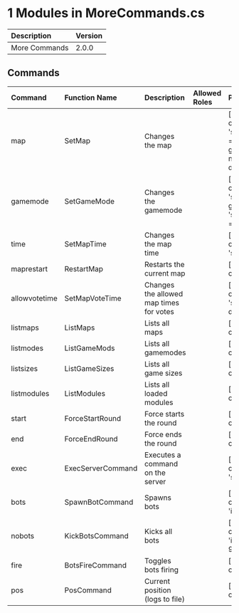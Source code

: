 # 1 Modules in MoreCommands.cs

| Description   | Version   |
|:--------------|:----------|
| More Commands | 2.0.0     |

## Commands
| Command       | Function Name     | Description                             | Allowed Roles   | Parameters                                                                                                     | Defaults                                                    |
|:--------------|:------------------|:----------------------------------------|:----------------|:---------------------------------------------------------------------------------------------------------------|:------------------------------------------------------------|
| map           | SetMap            | Changes the map                         |                 | ['RunnerPlayer commandSource', 'string? mapName = null', 'string? gameMode = null', 'string? dayNight = null'] | {'mapName': 'null', 'gameMode': 'null', 'dayNight': 'null'} |
| gamemode      | SetGameMode       | Changes the gamemode                    |                 | ['RunnerPlayer commandSource', 'string gameMode', 'string? dayNight = null']                                   | {'dayNight': 'null'}                                        |
| time          | SetMapTime        | Changes the map time                    |                 | ['RunnerPlayer commandSource', 'string dayNight']                                                              | {}                                                          |
| maprestart    | RestartMap        | Restarts the current map                |                 | ['RunnerPlayer commandSource']                                                                                 | {}                                                          |
| allowvotetime | SetMapVoteTime    | Changes the allowed map times for votes |                 | ['RunnerPlayer commandSource', 'string dayNightAll']                                                           | {}                                                          |
| listmaps      | ListMaps          | Lists all maps                          |                 | ['RunnerPlayer commandSource']                                                                                 | {}                                                          |
| listmodes     | ListGameMods      | Lists all gamemodes                     |                 | ['RunnerPlayer commandSource']                                                                                 | {}                                                          |
| listsizes     | ListGameSizes     | Lists all game sizes                    |                 | ['RunnerPlayer commandSource']                                                                                 | {}                                                          |
| listmodules   | ListModules       | Lists all loaded modules                |                 | ['RunnerPlayer commandSource']                                                                                 | {}                                                          |
| start         | ForceStartRound   | Force starts the round                  |                 | ['RunnerPlayer commandSource']                                                                                 | {}                                                          |
| end           | ForceEndRound     | Force ends the round                    |                 | ['RunnerPlayer commandSource']                                                                                 | {}                                                          |
| exec          | ExecServerCommand | Executes a command on the server        |                 | ['RunnerPlayer commandSource', 'string command']                                                               | {}                                                          |
| bots          | SpawnBotCommand   | Spawns bots                             |                 | ['RunnerPlayer commandSource', 'int amount = 1']                                                               | {'amount': '1'}                                             |
| nobots        | KickBotsCommand   | Kicks all bots                          |                 | ['RunnerPlayer commandSource', 'int amount = 999']                                                             | {'amount': '999'}                                           |
| fire          | BotsFireCommand   | Toggles bots firing                     |                 | ['RunnerPlayer commandSource']                                                                                 | {}                                                          |
| pos           | PosCommand        | Current position (logs to file)         |                 | ['RunnerPlayer commandSource']                                                                                 | {}                                                          |